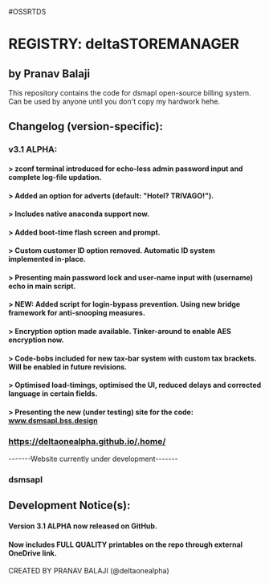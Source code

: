 #OSSRTDS
# REGISTRY: deltaSTOREMANAGER
## by Pranav Balaji

This repository contains the code for dsmapl
open-source billing system. Can be used by anyone until you don't copy my hardwork hehe.

## Changelog (version-specific):
### v3.1 ALPHA:

#### > zconf terminal introduced for echo-less admin password input and complete log-file updation.

#### > Added an option for adverts (default: "Hotel? TRIVAGO!").

#### > Includes native anaconda support now.

#### > Added boot-time flash screen and prompt. 

#### > Custom customer ID option removed. Automatic ID system implemented in-place.

#### > Presenting main password lock and user-name input with (username) echo in main script.

#### > NEW: Added script for login-bypass prevention. Using new bridge framework for anti-snooping measures.

#### > Encryption option made available. Tinker-around to enable AES encryption now.

#### > Code-bobs included for new tax-bar system with custom tax brackets. Will be enabled in future revisions.

#### > Optimised load-timings, optimised the UI, reduced delays and corrected language in certain fields. 

#### > Presenting the new (under testing) site for the code: www.dsmsapl.bss.design



### https://deltaonealpha.github.io/.home/
-------Website currently under development-------
### dsmsapl



## Development Notice(s):
#### Version 3.1 ALPHA now released on GitHub.
#### Now includes FULL QUALITY printables on the repo through external OneDrive link.

CREATED BY PRANAV BALAJI
(@deltaonealpha)
